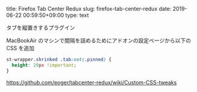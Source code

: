 title: Firefox Tab Center Redux
slug: firefox-tab-center-redux
date: 2019-06-22 00:59:50+09:00
type: text

タブを縦置きするプラグイン

MacBookAir のマシンで間隔を詰めるためにアドオンの設定ページから以下の CSS を追加

```css
st-wrapper.shrinked .tab:not(.pinned) {
  height: 29px !important;
}
```

https://github.com/eoger/tabcenter-redux/wiki/Custom-CSS-tweaks
